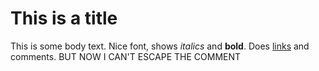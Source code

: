 # This is a title
This is some body text.  Nice font, shows _italics_ and **bold**.  Does [links](http://neverssl.com) and comments.
BUT NOW I CAN'T ESCAPE THE COMMENT